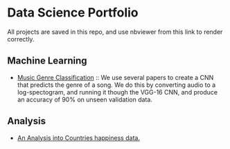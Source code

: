 # Data Science Portfolio
All projects are saved in this repo, and use nbviewer from this link to render correctly.

## Machine Learning
+ [Music Genre Classification](https://nbviewer.jupyter.org/github/mkissarli/data-science/blob/main/music_genre_classification/Music%20Genre%20Classification.ipynb) :: We use several papers to create a CNN that predicts the genre of a song. We do this by converting audio to a log-spectogram, and running it though the VGG-16 CNN, and produce an accuracy of 90% on unseen validation data.

## Analysis
+ [An Analysis into Countries happiness data.](https://nbviewer.jupyter.org/github/mkissarli/data-science/blob/main/2020_Happiness/2020-happiness.ipynb)
